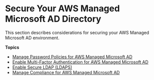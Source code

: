 # Secure Your AWS Managed Microsoft AD Directory<a name="ms_ad_security"></a>

This section describes considerations for securing your AWS Managed Microsoft AD environment\.

**Topics**
+ [Manage Password Policies for AWS Managed Microsoft AD](ms_ad_password_policies.md)
+ [Enable Multi\-Factor Authentication for AWS Managed Microsoft AD](ms_ad_mfa.md)
+ [Enable Secure LDAP \(LDAPS\)](ms_ad_ldap.md)
+ [Manage Compliance for AWS Managed Microsoft AD](ms_ad_compliance.md)